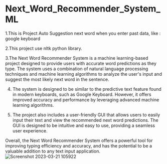# Next_Word_Recommender_System_ML
1.This is Project Auto Suggestion next word when you enter past data, like : google keyboard  

2.This project use nltk python library.

3.The Next Word Recommender System is a machine learning-based project designed to provide users with accurate word predictions as they type. The system uses a combination of natural language processing techniques and machine learning algorithms to analyze the user's input and suggest the most likely next word in the sentence.

4. The system is designed to be similar to the predictive text feature found in modern keyboards, such as Google Keyboard. However, it offers improved accuracy and performance by leveraging advanced machine learning algorithms.

5. The project also includes a user-friendly GUI that allows users to easily input their text and view the recommended next word predictions. The GUI is designed to be intuitive and easy to use, providing a seamless user experience.

Overall, the Next Word Recommender System offers a powerful tool for improving typing efficiency and accuracy, and has the potential to be a valuable addition to any text input application.
![Screenshot 2023-03-21 105922](https://user-images.githubusercontent.com/117170702/226525852-f521d241-a984-4982-94fe-d94da396f874.png)
